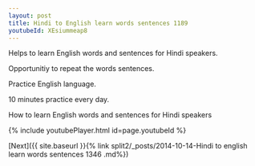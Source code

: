 ```yaml
---
layout: post
title: Hindi to English learn words sentences 1189 
youtubeId: XEsiummeap8
---
```

 
 
Helps to learn English words and sentences for Hindi speakers.

Opportunitiy to repeat the words sentences. 

Practice English language. 
 
10 minutes practice every day. 
 
How to learn English words and sentences for Hindi speakers 
 
{% include youtubePlayer.html id=page.youtubeId %}
 
 
[Next]({{ site.baseurl }}{% link  split2/_posts/2014-10-14-Hindi to english learn words sentences 1346 .md%})
 
